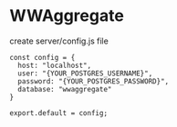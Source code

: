 # WWAggregate

create server/config.js file

```
const config = {
  host: "localhost",
  user: "{YOUR_POSTGRES_USERNAME}",
  password: "{YOUR_POSTGRES_PASSWORD}",
  database: "wwaggregate"
}

export.default = config;

```
